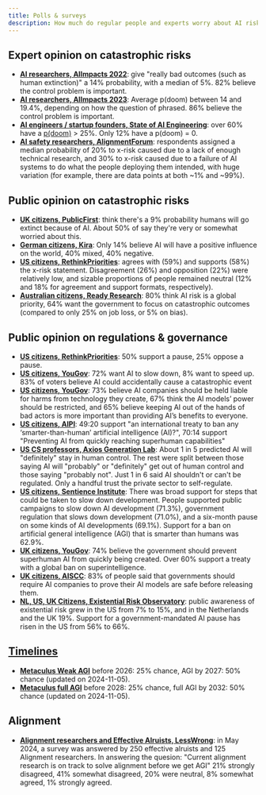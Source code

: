 ```yaml
---
title: Polls & surveys
description: How much do regular people and experts worry about AI risks and governance?
---
```


## Expert opinion on catastrophic risks

- **[AI researchers, AIImpacts 2022](https://aiimpacts.org/2022-expert-survey-on-progress-in-ai/)**: give "really bad outcomes (such as human extinction)" a 14% probability, with a median of 5%. 82% believe the control problem is important.
- **[AI researchers, AIImpacts 2023](https://wiki.aiimpacts.org/ai_timelines/predictions_of_human-level_ai_timelines/ai_timeline_surveys/2023_expert_survey_on_progress_in_ai)**: Average p(doom) between 14 and 19.4%, depending on how the question of phrased. 86% believe the control problem is important.
- **[AI engineers / startup founders, State of AI Engineering](https://elemental-croissant-32a.notion.site/State-of-AI-Engineering-2023-20c09dc1767f45988ee1f479b4a84135#694f89e86f9148cb855220ec05e9c631)**: over 60% have a [p(doom)](/pdoom) > 25%. Only 12% have a p(doom) = 0.
- **[AI safety researchers, AlignmentForum](https://web.archive.org/web/20221013014859/https://www.alignmentforum.org/posts/QvwSr5LsxyDeaPK5s/existential-risk-from-ai-survey-results)**: respondents assigned a median probability of 20% to x-risk caused due to a lack of enough technical research, and 30% to x-risk caused due to a failure of AI systems to do what the people deploying them intended, with huge variation (for example, there are data points at both ~1% and ~99%).

## Public opinion on catastrophic risks

- **[UK citizens, PublicFirst](https://publicfirst.co.uk/ai/)**: think there's a 9% probability humans will go extinct because of AI. About 50% of say they're very or somewhat worried about this.
- **[German citizens, Kira](https://www.zeit.de/digital/2023-04/ki-risiken-angst-umfrage-forschung-kira)**: Only 14% believe AI will have a positive influence on the world, 40% mixed, 40% negative.
- **[US citizens, RethinkPriorities](https://rethinkpriorities.org/publications/us-public-perception-of-cais-statement-and-the-risk-of-extinction)**: agrees with (59%) and supports (58%) the x-risk statement. Disagreement (26%) and opposition (22%) were relatively low, and sizable proportions of people remained neutral (12% and 18% for agreement and support formats, respectively).
- **[Australian citizens, Ready Research](https://theconversation.com/80-of-australians-think-ai-risk-is-a-global-priority-the-government-needs-to-step-up-225175)**: 80% think AI risk is a global priority, 64% want the government to focus on catastrophic outcomes (compared to only 25% on job loss, or 5% on bias).

## Public opinion on regulations & governance

- [**US citizens, RethinkPriorities**](https://forum.effectivealtruism.org/posts/ConFiY9cRmg37fs2p/us-public-opinion-of-ai-policy-and-risk): 50% support a pause, 25% oppose a pause.
- [**US citizens, YouGov**](https://www.vox.com/future-perfect/2023/8/18/23836362/ai-slow-down-poll-regulation): 72% want AI to slow down, 8% want to speed up. 83% of voters believe AI could accidentally cause a catastrophic event
- [**US citizens, YouGov**](https://theaipi.org/poll-shows-voters-oppose-open-sourcing-ai-models-support-regulatory-representation-on-boards-and-say-ai-risks-outweigh-benefits-2/): 73% believe AI companies should be held liable for harms from technology they create, 67% think the AI models’ power should be restricted, and 65% believe keeping AI out of the hands of bad actors is more important than providing AI’s benefits to everyone.
- [**US citizens, AIPI**](https://www.politico.com/newsletters/digital-future-daily/2023/11/29/exclusive-what-people-actually-think-about-ai-00129147): 49:20 support "an international treaty to ban any ‘smarter-than-human’ artificial intelligence (AI)?", 70:14 support "Preventing AI from quickly reaching superhuman capabilities"
- [**US CS professors, Axios Generation Lab**](https://www.axios.com/2023/09/05/ai-regulations-expert-survey): About 1 in 5 predicted AI will "definitely" stay in human control. The rest were split between those saying AI will "probably" or "definitely" get out of human control and those saying "probably not".
  Just 1 in 6 said AI shouldn't or can't be regulated. Only a handful trust the private sector to self-regulate.
- [**US citizens, Sentience Institute**](https://www.sentienceinstitute.org/aims-survey-supplement-2023): There was broad support for steps that could be taken to slow down development. People supported public campaigns to slow down AI development (71.3%), government regulation that slows down development (71.0%), and a six-month pause on some kinds of AI developments (69.1%). Support for a ban on artificial general intelligence (AGI) that is smarter than humans was 62.9%.
- [**UK citizens, YouGov**](https://inews.co.uk/news/politics/voters-deepfakes-ban-ai-intelligent-humans-2708693): 74% believe the government should prevent superhuman AI from quickly being created. Over 60% support a treaty with a global ban on superintelligence.
- [**UK citizens, AISCC**](https://aiscc.org/2023/11/01/yougov-poll-83-of-brits-demand-companies-prove-ai-systems-are-safe-before-release/): 83% of people said that governments should require AI companies to prove their AI models are safe before releasing them.
- [**NL, US, UK Citizens, Existential Risk Observatory**](https://www.existentialriskobservatory.org/papers_and_reports/Trends%20in%20Public%20Attitude%20Towards%20Existential%20Risk%20And%20Artificial%20Intelligence.pdf): public awareness of existential risk grew in the US from 7% to 15%, and in the Netherlands and the UK 19%. Support for a government-mandated AI pause has risen in the US from 56% to 66%.

## [Timelines](/timelines)

- [**Metaculus Weak AGI**](https://www.metaculus.com/questions/3479/date-weakly-general-ai-is-publicly-known/) before 2026: 25% chance, AGI by 2027: 50% chance (updated on 2024-11-05).
- [**Metaculus full AGI**](https://www.metaculus.com/questions/5121/date-of-artificial-general-intelligence/) before 2028: 25% chance, full AGI by 2032: 50% chance (updated on 2024-11-05).

## Alignment 
- [**Alignment researchers and Effective Alruists, LessWrong**](https://www.lesswrong.com/posts/XTdByFM6cmgB3taEN/key-takeaways-from-our-ea-and-alignment-research-surveys#Free_responses_from_alignment_survey): in May 2024, a survey was answered by 250 effective alruists and 125 Alignment researchers. In answering the quesion: "Current alignment research is on track to solve alignment before we get AGI" 21% strongly disagreed, 41% somewhat disagreed, 20% were neutral, 8% somewhat agreed, 1% strongly agreed. 

